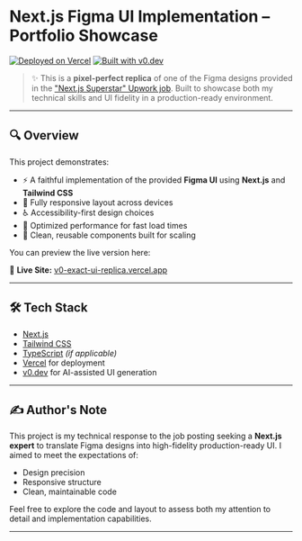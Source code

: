 # Next.js Figma UI Implementation – Portfolio Showcase

[![Deployed on Vercel](https://img.shields.io/badge/Deployed%20on-Vercel-black?style=for-the-badge&logo=vercel)](https://vercel.com/semes-projects-2207634a/v0-exact-ui-replica)
[![Built with v0.dev](https://img.shields.io/badge/Built%20with-v0.dev-black?style=for-the-badge)](https://v0.dev/chat/projects/OA3Zf3QdAKn)

> ✨ This is a **pixel-perfect replica** of one of the Figma designs provided in the ["Next.js Superstar" Upwork job](https://www.figma.com/design/5t6nci9CvJmsbaWQG4WJ6k/Untitled?node-id=135-68962&t=xSs3JMoCWO8VHKZa-1). Built to showcase both my technical skills and UI fidelity in a production-ready environment.

---

## 🔍 Overview

This project demonstrates:

- ⚡️ A faithful implementation of the provided **Figma UI** using **Next.js** and **Tailwind CSS**
- 📱 Fully responsive layout across devices
- ♿️ Accessibility-first design choices
- 🚀 Optimized performance for fast load times
- 🧱 Clean, reusable components built for scaling

You can preview the live version here:

🔗 **Live Site:** [v0-exact-ui-replica.vercel.app](https://v0-exact-ui-replica-steel.vercel.app/)

---

## 🛠️ Tech Stack

- [Next.js](https://nextjs.org/)
- [Tailwind CSS](https://tailwindcss.com/)
- [TypeScript](https://www.typescriptlang.org/) *(if applicable)*
- [Vercel](https://vercel.com/) for deployment
- [v0.dev](https://v0.dev) for AI-assisted UI generation

---

## ✍️ Author's Note

This project is my technical response to the job posting seeking a **Next.js expert** to translate Figma designs into high-fidelity production-ready UI. I aimed to meet the expectations of:

- Design precision  
- Responsive structure  
- Clean, maintainable code  

Feel free to explore the code and layout to assess both my attention to detail and implementation capabilities.

---


